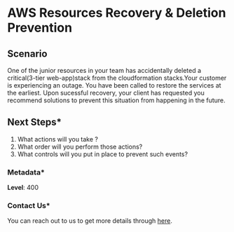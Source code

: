 # AWS Resources Recovery & Deletion Prevention
  
## Scenario
One of the junior resources in your team has accidentally deleted a critical(3-tier web-app)stack from the cloudformation stacks.Your customer is experiencing an outage.
You have been called to restore the services at the earliest. Upon sucessful recovery, your client has requested you recommend solutions to prevent this situation from happening in the future.

## Next Steps*

1. What actions will you take ?
1. What order will you perform those actions?
1. What controls will you put in place to prevent such events?

### Metadata*

**Level**: 400

### Contact Us*

You can reach out to us to get more details through [here](https://www.youtube.com/c/ValaxyTechnologies/about).
